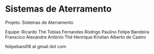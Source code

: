 Sistemas de Aterramento
=======

Projeto: Sistemas de Aterramento

Equipe:
Ricardo Thé
Tobias Fernandes
Rodrigo Paulino
Felipe Bandeira 
Franscico Alexandre
António Thé
Henrique
Kristian 
Alberto de Castro


felipeband18 at gmail dot com
